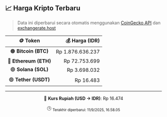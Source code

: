 

<!-- HARGA_KRIPTO -->
## 📈 Harga Kripto Terbaru

> Data ini diperbarui secara otomatis menggunakan [CoinGecko API](https://www.coingecko.com/) dan [exchangerate.host](https://exchangerate.host/)

<div align="center">

| 🪙 Token | 💰 Harga (IDR) |
|:------:|---------------:|
| 🟠 **Bitcoin (BTC)**   | Rp 1.876.636.237 |
| 🔵 **Ethereum (ETH)**  | Rp 72.753.699 |
| 🟣 **Solana (SOL)**    | Rp 3.698.032 |
| 🟢 **Tether (USDT)**   | Rp 16.483 |

---

💱 **Kurs Rupiah (USD → IDR)**: Rp 16.474

🕒 <sub>Terakhir diperbarui: 11/9/2025, 16.58.05</sub>

</div>
<!-- /HARGA_KRIPTO -->